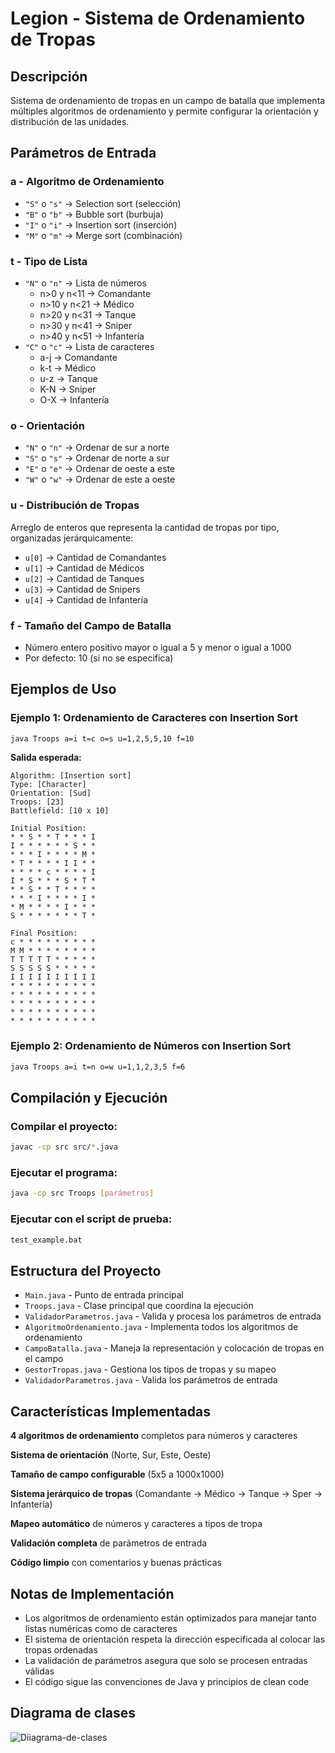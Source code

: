 # Legion - Sistema de Ordenamiento de Tropas

## Descripción
Sistema de ordenamiento de tropas en un campo de batalla que implementa múltiples algoritmos de ordenamiento y permite configurar la orientación y distribución de las unidades.

## Parámetros de Entrada

### a - Algoritmo de Ordenamiento
- `"S"` o `"s"` → Selection sort (selección)
- `"B"` o `"b"` → Bubble sort (burbuja)
- `"I"` o `"i"` → Insertion sort (inserción)
- `"M"` o `"m"` → Merge sort (combinación)

### t - Tipo de Lista
- `"N"` o `"n"` → Lista de números
  - n>0 y n<11 → Comandante
  - n>10 y n<21 → Médico
  - n>20 y n<31 → Tanque
  - n>30 y n<41 → Sniper
  - n>40 y n<51 → Infantería
- `"C"` o `"c"` → Lista de caracteres
  - a-j → Comandante
  - k-t → Médico
  - u-z → Tanque
  - K-N → Sniper
  - O-X → Infantería

### o - Orientación
- `"N"` o `"n"` → Ordenar de sur a norte
- `"S"` o `"s"` → Ordenar de norte a sur
- `"E"` o `"e"` → Ordenar de oeste a este
- `"W"` o `"w"` → Ordenar de este a oeste

### u - Distribución de Tropas
Arreglo de enteros que representa la cantidad de tropas por tipo, organizadas jerárquicamente:
- `u[0]` → Cantidad de Comandantes
- `u[1]` → Cantidad de Médicos
- `u[2]` → Cantidad de Tanques
- `u[3]` → Cantidad de Snipers
- `u[4]` → Cantidad de Infantería

### f - Tamaño del Campo de Batalla
- Número entero positivo mayor o igual a 5 y menor o igual a 1000
- Por defecto: 10 (si no se especifica)

## Ejemplos de Uso

### Ejemplo 1: Ordenamiento de Caracteres con Insertion Sort
```bash
java Troops a=i t=c o=s u=1,2,5,5,10 f=10
```

**Salida esperada:**
```
Algorithm: [Insertion sort]
Type: [Character]
Orientation: [Sud]
Troops: [23]
Battlefield: [10 x 10]

Initial Position:
* * S * * T * * * I
I * * * * * * S * *
* * * I * * * * M *
* T * * * * I I * *
* * * * c * * * * I
I * S * * * S * T *
* * S * * T * * * *
* * * I * * * * I *
* M * * * * I * * *
S * * * * * * * T *

Final Position:
c * * * * * * * * *
M M * * * * * * * *
T T T T T * * * * *
S S S S S * * * * *
I I I I I I I I I I
* * * * * * * * * *
* * * * * * * * * *
* * * * * * * * * *
* * * * * * * * * *
* * * * * * * * * *
```

### Ejemplo 2: Ordenamiento de Números con Insertion Sort
```bash
java Troops a=i t=n o=w u=1,1,2,3,5 f=6
```

## Compilación y Ejecución

### Compilar el proyecto:
```bash
javac -cp src src/*.java
```

### Ejecutar el programa:
```bash
java -cp src Troops [parámetros]
```

### Ejecutar con el script de prueba:
```bash
test_example.bat
```

## Estructura del Proyecto

- `Main.java` - Punto de entrada principal
- `Troops.java` - Clase principal que coordina la ejecución
- `ValidadorParametros.java` - Valida y procesa los parámetros de entrada
- `AlgoritmoOrdenamiento.java` - Implementa todos los algoritmos de ordenamiento
- `CampoBatalla.java` - Maneja la representación y colocación de tropas en el campo
- `GestorTropas.java` - Gestiona los tipos de tropas y su mapeo
- `ValidadorParametros.java` - Valida los parámetros de entrada

## Características Implementadas

**4 algoritmos de ordenamiento** completos para números y caracteres

**Sistema de orientación** (Norte, Sur, Este, Oeste)

**Tamaño de campo configurable** (5x5 a 1000x1000)

**Sistema jerárquico de tropas** (Comandante → Médico → Tanque → Sper → Infantería)

**Mapeo automático** de números y caracteres a tipos de tropa

**Validación completa** de parámetros de entrada

**Código limpio** con comentarios y buenas prácticas


## Notas de Implementación

- Los algoritmos de ordenamiento están optimizados para manejar tanto listas numéricas como de caracteres
- El sistema de orientación respeta la dirección especificada al colocar las tropas ordenadas
- La validación de parámetros asegura que solo se procesen entradas válidas
- El código sigue las convenciones de Java y principios de clean code 

## Diagrama de clases

![Diiagrama-de-clases](https://res.cloudinary.com/dudftt5ha/image/upload/v1757262906/shiehiff7qy93esv7tjz.png)